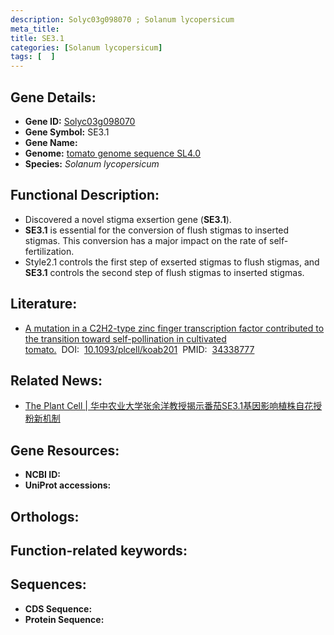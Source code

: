 ```yaml
---
description: Solyc03g098070 ; Solanum lycopersicum
meta_title:
title: SE3.1
categories: [Solanum lycopersicum]
tags: [  ]
---
```


## Gene Details:
- **Gene ID:**	[Solyc03g098070]()
- **Gene Symbol:** SE3.1
- **Gene Name:** 
- **Genome:** [tomato genome sequence SL4.0]()
- **Species:** *Solanum lycopersicum*

## Functional Description:
   - Discovered a novel stigma exsertion gene (**SE3.1**).
   - **SE3.1** is essential for the conversion of flush stigmas to inserted stigmas. This conversion has a major impact on the rate of self-fertilization.
   - Style2.1 controls the first step of exserted stigmas to flush stigmas, and **SE3.1** controls the second step of flush stigmas to inserted stigmas.

## Literature:
   - [A mutation in a C2H2-type zinc finger transcription factor contributed to the transition toward self-pollination in cultivated tomato.]( https://academic.oup.com/plcell/article/33/10/3293/6335684?login=true)&nbsp;&nbsp;DOI:&nbsp;&nbsp;[10.1093/plcell/koab201](https://academic.oup.com/plcell/article/33/10/3293/6335684?login=true)&nbsp;&nbsp;PMID:&nbsp;&nbsp;[34338777](https://pubmed.ncbi.nlm.nih.gov/34338777/)

## Related News:
   - [The Plant Cell | 华中农业大学张余洋教授揭示番茄SE3.1基因影响植株自花授粉新机制](https://mp.weixin.qq.com/s?__biz=MzIyOTY2NDYyNQ==&mid=2247520839&idx=4&sn=bc95af1346bb1514701df54e53eb9acc&chksm=e8bde059dfca694f645b1f87005cf5810a96537312ae438ef1a17dfbe7da31b266f99c063038&scene=27#wechat_redirect)

## Gene Resources:
- **NCBI ID:** [](https://www.ncbi.nlm.nih.gov/gene/?term=)
- **UniProt accessions:** [](https://www.uniprot.org/uniprotkb//entry)

## Orthologs:

## Function-related keywords:


## Sequences:
- **CDS Sequence:**
- **Protein Sequence:**
